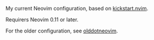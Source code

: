 My current Neovim configuration, based on [kickstart.nvim](https://github.com/nvim-lua/kickstart.nvim).

Requirers Neovim 0.11 or later.

For the older configuration, see [olddotneovim](https://github.com/MeirKriheli/olddotneovim).
